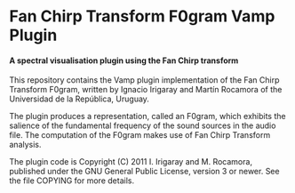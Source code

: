 
Fan Chirp Transform F0gram Vamp Plugin
======================================

#### A spectral visualisation plugin using the Fan Chirp transform

This repository contains the Vamp plugin implementation of the Fan
Chirp Transform F0gram, written by Ignacio Irigaray and Martín
Rocamora of the Universidad de la República, Uruguay.

The plugin produces a representation, called an F0gram, which exhibits
the salience of the fundamental frequency of the sound sources in the
audio file. The computation of the F0gram makes use of Fan Chirp
Transform analysis.

The plugin code is Copyright (C) 2011 I. Irigaray and M. Rocamora,
published under the GNU General Public License, version 3 or
newer. See the file COPYING for more details.

